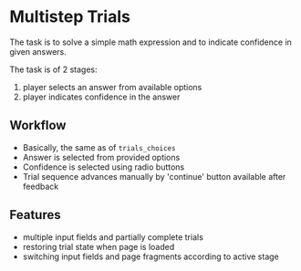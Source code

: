 # Multistep Trials

The task is to solve a simple math expression and to indicate confidence in given answers.

The task is of 2 stages:
1. player selects an answer from available options
2. player indicates confidence in the answer

## Workflow

- Basically, the same as of `trials_choices`
- Answer is selected from provided options
- Confidence is selected using radio buttons
- Trial sequence advances manually by 'continue' button available after feedback

## Features

- multiple input fields and partially complete trials
- restoring trial state when page is loaded
- switching input fields and page fragments according to active stage